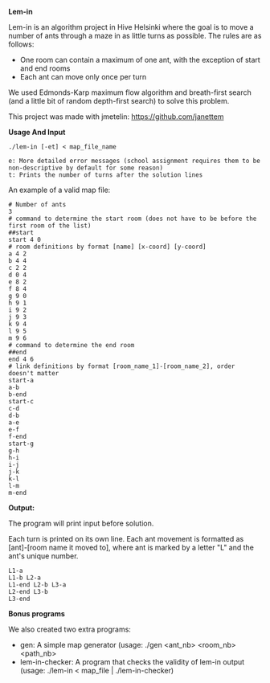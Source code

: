 **Lem-in**

Lem-in is an algorithm project in Hive Helsinki where the goal is to move a number of ants through a maze in as little turns as possible. The rules are as follows:

- One room can contain a maximum of one ant, with the exception of start and end rooms
- Each ant can move only once per turn

We used Edmonds-Karp maximum flow algorithm and breath-first search (and a little bit of random depth-first search) to solve this problem.

This project was made with jmetelin: https://github.com/janettem

**Usage And Input**

```
./lem-in [-et] < map_file_name

e: More detailed error messages (school assignment requires them to be non-descriptive by default for some reason)
t: Prints the number of turns after the solution lines

```

An example of a valid map file:

```
# Number of ants
3
# command to determine the start room (does not have to be before the first room of the list)
##start
start 4 0
# room definitions by format [name] [x-coord] [y-coord]
a 4 2
b 4 4
c 2 2
d 0 4
e 8 2
f 8 4
g 9 0
h 9 1
i 9 2
j 9 3
k 9 4
l 9 5
m 9 6
# command to determine the end room
##end
end 4 6
# link definitions by format [room_name_1]-[room_name_2], order doesn't matter
start-a
a-b
b-end
start-c
c-d
d-b
a-e
e-f
f-end
start-g
g-h
h-i
i-j
j-k
k-l
l-m
m-end
```

**Output:**

The program will print input before solution.

Each turn is printed on its own line. Each ant movement is formatted as [ant]-[room name it moved to], where ant is marked by a letter "L" and the ant's unique number.

```
L1-a
L1-b L2-a
L1-end L2-b L3-a
L2-end L3-b
L3-end
```

**Bonus programs**

We also created two extra programs:
- gen: A simple map generator (usage: ./gen <ant_nb> <room_nb> <path_nb>
- lem-in-checker: A program that checks the validity of lem-in output (usage: ./lem-in < map_file | ./lem-in-checker)
